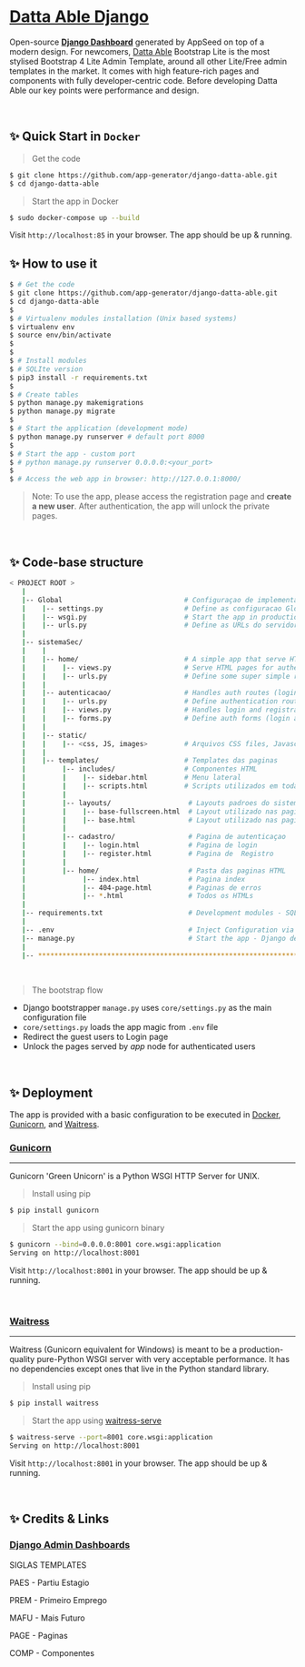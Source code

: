 # [Datta Able Django](https://appseed.us/product/datta-able/django/)

Open-source **[Django Dashboard](https://appseed.us/admin-dashboards/django)** generated by AppSeed on top of a modern design. For newcomers, [Datta Able](https://appseed.us/product/datta-able/django/) Bootstrap Lite is the most stylised Bootstrap 4 Lite Admin Template, around all other Lite/Free admin templates in the market. It comes with high feature-rich pages and components with fully developer-centric code. Before developing Datta Able our key points were performance and design.

<br />



## ✨ Quick Start in `Docker`

> Get the code

```bash
$ git clone https://github.com/app-generator/django-datta-able.git
$ cd django-datta-able
```

> Start the app in Docker

```bash
$ sudo docker-compose up --build 
```

Visit `http://localhost:85` in your browser. The app should be up & running.


## ✨ How to use it

```bash
$ # Get the code
$ git clone https://github.com/app-generator/django-datta-able.git
$ cd django-datta-able
$
$ # Virtualenv modules installation (Unix based systems)
$ virtualenv env
$ source env/bin/activate
$
$
$ # Install modules
$ # SQLIte version
$ pip3 install -r requirements.txt
$
$ # Create tables
$ python manage.py makemigrations
$ python manage.py migrate
$
$ # Start the application (development mode)
$ python manage.py runserver # default port 8000
$
$ # Start the app - custom port 
$ # python manage.py runserver 0.0.0.0:<your_port>
$
$ # Access the web app in browser: http://127.0.0.1:8000/
```

> Note: To use the app, please access the registration page and **create a new user**. After authentication, the app will unlock the private pages.

<br />

## ✨ Code-base structure

```bash
< PROJECT ROOT >
   |
   |-- Global                              # Configuraçao de implementacao do app
   |    |-- settings.py                    # Define as configuracao Global
   |    |-- wsgi.py                        # Start the app in production
   |    |-- urls.py                        # Define as URLs do servidor do app
   |
   |-- sistemaSec/
   |    |
   |    |-- home/                          # A simple app that serve HTML files
   |    |    |-- views.py                  # Serve HTML pages for authenticated users
   |    |    |-- urls.py                   # Define some super simple routes  
   |    |
   |    |-- autenticacao/                  # Handles auth routes (login and register)
   |    |    |-- urls.py                   # Define authentication routes  
   |    |    |-- views.py                  # Handles login and registration  
   |    |    |-- forms.py                  # Define auth forms (login and register) 
   |    |
   |    |-- static/
   |    |    |-- <css, JS, images>         # Arquivos CSS files, Javascripts
   |    |
   |    |-- templates/                     # Templates das paginas
   |         |-- includes/                 # Componentes HTML
   |         |    |-- sidebar.html         # Menu lateral
   |         |    |-- scripts.html         # Scripts utilizados em todas as paginas
   |         |
   |         |-- layouts/                   # Layouts padroes do sistema
   |         |    |-- base-fullscreen.html  # Layout utilizado nas paginas de autenticaçao
   |         |    |-- base.html             # Layout utilizado nas paginas
   |         |
   |         |-- cadastro/                  # Pagina de autenticaçao
   |         |    |-- login.html            # Pagina de login
   |         |    |-- register.html         # Pagina de  Registro
   |         |
   |         |-- home/                      # Pasta das paginas HTML
   |              |-- index.html            # Pagina index
   |              |-- 404-page.html         # Paginas de erros
   |              |-- *.html                # Todos os HTMLs
   |
   |-- requirements.txt                     # Development modules - SQLite storage
   |
   |-- .env                                 # Inject Configuration via Environment
   |-- manage.py                            # Start the app - Django default start script
   |
   |-- ************************************************************************
```

<br />

> The bootstrap flow

- Django bootstrapper `manage.py` uses `core/settings.py` as the main configuration file
- `core/settings.py` loads the app magic from `.env` file
- Redirect the guest users to Login page
- Unlock the pages served by *app* node for authenticated users

<br />

## ✨ Deployment

The app is provided with a basic configuration to be executed in [Docker](https://www.docker.com/), [Gunicorn](https://gunicorn.org/), and [Waitress](https://docs.pylonsproject.org/projects/waitress/en/stable/).

### [Gunicorn](https://gunicorn.org/)
---

Gunicorn 'Green Unicorn' is a Python WSGI HTTP Server for UNIX.

> Install using pip

```bash
$ pip install gunicorn
```
> Start the app using gunicorn binary

```bash
$ gunicorn --bind=0.0.0.0:8001 core.wsgi:application
Serving on http://localhost:8001
```

Visit `http://localhost:8001` in your browser. The app should be up & running.


<br />

### [Waitress](https://docs.pylonsproject.org/projects/waitress/en/stable/)
---

Waitress (Gunicorn equivalent for Windows) is meant to be a production-quality pure-Python WSGI server with very acceptable performance. It has no dependencies except ones that live in the Python standard library.

> Install using pip

```bash
$ pip install waitress
```
> Start the app using [waitress-serve](https://docs.pylonsproject.org/projects/waitress/en/stable/runner.html)

```bash
$ waitress-serve --port=8001 core.wsgi:application
Serving on http://localhost:8001
```

Visit `http://localhost:8001` in your browser. The app should be up & running.

<br />

## ✨ Credits & Links

### [Django Admin Dashboards](https://appseed.us/admin-dashboards/django)

SIGLAS TEMPLATES


PAES - Partiu Estagio

PREM - Primeiro Emprego

MAFU - Mais Futuro

PAGE - Paginas

COMP - Componentes